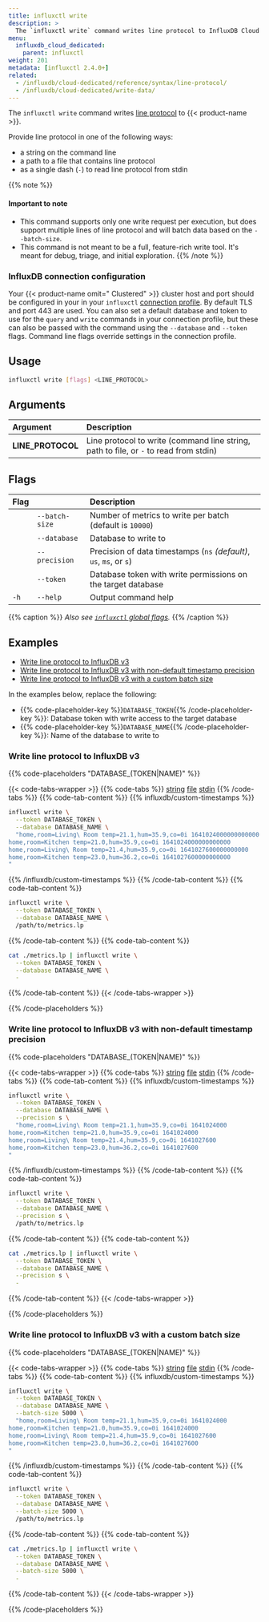 ```yaml
---
title: influxctl write
description: >
  The `influxctl write` command writes line protocol to InfluxDB Cloud Dedicated.
menu:
  influxdb_cloud_dedicated:
    parent: influxctl
weight: 201
metadata: [influxctl 2.4.0+]
related:
  - /influxdb/cloud-dedicated/reference/syntax/line-protocol/
  - /influxdb/cloud-dedicated/write-data/
---
```


The `influxctl write` command writes [line protocol](/influxdb/cloud-dedicated/reference/syntax/line-protocol/)
to {{< product-name >}}.

Provide line protocol in one of the following ways:

- a string on the command line
- a path to a file that contains line protocol
- as a single dash (`-`) to read line protocol from stdin

{{% note %}}
#### Important to note

- This command supports only one write request per execution, but does support
  multiple lines of line protocol and will batch data based on the `--batch-size`.
- This command is not meant to be a full, feature-rich write tool.
  It's meant for debug, triage, and initial exploration.
{{% /note %}}

### InfluxDB connection configuration

Your {{< product-name omit=" Clustered" >}} cluster host and port should be
configured in your in your `influxctl`
[connection profile](/influxdb/cloud-dedicated/reference/cli/influxctl/#configure-connection-profiles).
By default TLS and port 443 are used.
You can also set a default database and token to use for the `query` and `write`
commands in your connection profile, but these can also be passed with the
command using the `--database` and `--token` flags.
Command line flags override settings in the connection profile. 

## Usage

```sh
influxctl write [flags] <LINE_PROTOCOL>
```

## Arguments

| Argument          | Description                                                                           |
| :---------------- | :------------------------------------------------------------------------------------ |
| **LINE_PROTOCOL** | Line protocol to write (command line string, path to file, or `-` to read from stdin) |

## Flags

| Flag |                | Description                                                         |
| :--- | :------------- | :------------------------------------------------------------------ |
|      | `--batch-size` | Number of metrics to write per batch (default is `10000`)           |
|      | `--database`   | Database to write to                                                |
|      | `--precision`  | Precision of data timestamps (`ns` _(default)_, `us`, `ms`, or `s`) |
|      | `--token`      | Database token with write permissions on the target database        |
| `-h` | `--help`       | Output command help                                                 |

{{% caption %}}
_Also see [`influxctl` global flags](/influxdb/cloud-dedicated/reference/cli/influxctl/#global-flags)._
{{% /caption %}}

## Examples

- [Write line protocol to InfluxDB v3](#write-line-protocol-to-influxdb-v3)
- [Write line protocol to InfluxDB v3 with non-default timestamp precision](#write-line-protocol-to-influxdb-v3-with-non-default-timestamp-precision)
- [Write line protocol to InfluxDB v3 with a custom batch size](#write-line-protocol-to-influxdb-v3-with-a-custom-batch-size)

In the examples below, replace the following:

- {{% code-placeholder-key %}}`DATABASE_TOKEN`{{% /code-placeholder-key %}}:
  Database token with write access to the target database
- {{% code-placeholder-key %}}`DATABASE_NAME`{{% /code-placeholder-key %}}:
  Name of the database to write to

### Write line protocol to InfluxDB v3

{{% code-placeholders "DATABASE_(TOKEN|NAME)" %}}

{{< code-tabs-wrapper >}}
{{% code-tabs %}}
[string](#)
[file](#)
[stdin](#)
{{% /code-tabs %}}
{{% code-tab-content %}}
{{% influxdb/custom-timestamps %}}
```sh
influxctl write \
  --token DATABASE_TOKEN \
  --database DATABASE_NAME \
  "home,room=Living\ Room temp=21.1,hum=35.9,co=0i 1641024000000000000
home,room=Kitchen temp=21.0,hum=35.9,co=0i 1641024000000000000
home,room=Living\ Room temp=21.4,hum=35.9,co=0i 1641027600000000000
home,room=Kitchen temp=23.0,hum=36.2,co=0i 1641027600000000000
"
```
{{% /influxdb/custom-timestamps %}}
{{% /code-tab-content %}}
{{% code-tab-content %}}
```sh
influxctl write \
  --token DATABASE_TOKEN \
  --database DATABASE_NAME \
  /path/to/metrics.lp
```
{{% /code-tab-content %}}
{{% code-tab-content %}}
```sh
cat ./metrics.lp | influxctl write \
  --token DATABASE_TOKEN \
  --database DATABASE_NAME \
  - 
```
{{% /code-tab-content %}}
{{< /code-tabs-wrapper >}}

{{% /code-placeholders %}}

### Write line protocol to InfluxDB v3 with non-default timestamp precision

{{% code-placeholders "DATABASE_(TOKEN|NAME)" %}}

{{< code-tabs-wrapper >}}
{{% code-tabs %}}
[string](#)
[file](#)
[stdin](#)
{{% /code-tabs %}}
{{% code-tab-content %}}
{{% influxdb/custom-timestamps %}}
```sh
influxctl write \
  --token DATABASE_TOKEN \
  --database DATABASE_NAME \
  --precision s \
  "home,room=Living\ Room temp=21.1,hum=35.9,co=0i 1641024000
home,room=Kitchen temp=21.0,hum=35.9,co=0i 1641024000
home,room=Living\ Room temp=21.4,hum=35.9,co=0i 1641027600
home,room=Kitchen temp=23.0,hum=36.2,co=0i 1641027600
"
```
{{% /influxdb/custom-timestamps %}}
{{% /code-tab-content %}}
{{% code-tab-content %}}
```sh
influxctl write \
  --token DATABASE_TOKEN \
  --database DATABASE_NAME \
  --precision s \
  /path/to/metrics.lp
```
{{% /code-tab-content %}}
{{% code-tab-content %}}
```sh
cat ./metrics.lp | influxctl write \
  --token DATABASE_TOKEN \
  --database DATABASE_NAME \
  --precision s \
  - 
```
{{% /code-tab-content %}}
{{< /code-tabs-wrapper >}}

{{% /code-placeholders %}}

### Write line protocol to InfluxDB v3 with a custom batch size

{{% code-placeholders "DATABASE_(TOKEN|NAME)" %}}

{{< code-tabs-wrapper >}}
{{% code-tabs %}}
[string](#)
[file](#)
[stdin](#)
{{% /code-tabs %}}
{{% code-tab-content %}}
{{% influxdb/custom-timestamps %}}
```sh
influxctl write \
  --token DATABASE_TOKEN \
  --database DATABASE_NAME \
  --batch-size 5000 \
  "home,room=Living\ Room temp=21.1,hum=35.9,co=0i 1641024000
home,room=Kitchen temp=21.0,hum=35.9,co=0i 1641024000
home,room=Living\ Room temp=21.4,hum=35.9,co=0i 1641027600
home,room=Kitchen temp=23.0,hum=36.2,co=0i 1641027600
"
```
{{% /influxdb/custom-timestamps %}}
{{% /code-tab-content %}}
{{% code-tab-content %}}
```sh
influxctl write \
  --token DATABASE_TOKEN \
  --database DATABASE_NAME \
  --batch-size 5000 \
  /path/to/metrics.lp
```
{{% /code-tab-content %}}
{{% code-tab-content %}}
```sh
cat ./metrics.lp | influxctl write \
  --token DATABASE_TOKEN \
  --database DATABASE_NAME \
  --batch-size 5000 \
  - 
```
{{% /code-tab-content %}}
{{< /code-tabs-wrapper >}}

{{% /code-placeholders %}}
